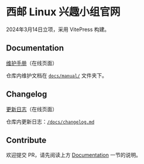 # 西邮 Linux 兴趣小组官网

2024年3月14日立项，采用 VitePress 构建。

## Documentation

[维护手册](https://xiyoulinux.com/manual/)（在线页面）

仓库内维护文档在 [`docs/manual/`](/docs/manual/) 文件夹下。

## Changelog

[更新日志](https://xiyoulinux.com/changelog.html)（在线页面）

仓库内更新日志：[`/docs/changelog.md`](/docs/changelog)

## Contribute

欢迎提交 PR，请先阅读上方 [Documentation](#Documentation) 一节的说明。

